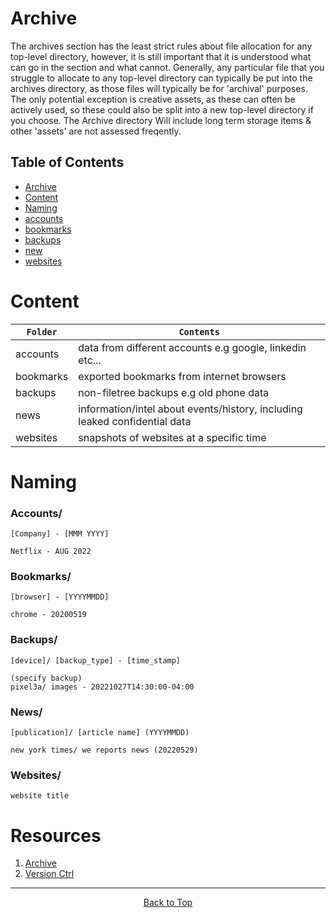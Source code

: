 # Archive

The archives section has the least strict rules about file allocation for any top-level directory, however, it is still important that it is understood what can go in the section and what cannot. Generally, any particular file that you struggle to allocate to any top-level directory can typically be put into the archives directory, as those files will typically be for 'archival' purposes. The only potential exception is creative assets, as these can often be actively used, so these could also be split into a new top-level directory if you choose. The Archive directory Will include long term storage  items & other 'assets' are not assessed freqently. 

## Table of Contents

 - [Archive](#archive)
 - [Content](#content)  
 - [Naming](#naming)
 - [accounts](#resources)  
 - [bookmarks](#bookmarks)  
 - [backups](#backups)  
 - [new](#news)  
 - [websites](#websites)

# Content

| `Folder`  | `Contents`                                                                 |
| --------  | -------------------------------------------------------------------------- |
| accounts  | data from different accounts e.g google, linkedin etc...                   |
| bookmarks | exported bookmarks from internet browsers                                  |
| backups   | non-filetree backups e.g old phone data                                    |
| news      | information/intel about events/history, including leaked confidential data |
| websites  | snapshots of websites at a specific time                                   |

# Naming

### Accounts/
```
[Company] - [MMM YYYY]

Netflix - AUG 2022
```
### Bookmarks/
```
[browser] - [YYYYMMDD]

chrome - 20200519
```

### Backups/
```
[device]/ [backup_type] - [time_stamp]

(specify backup)
pixel3a/ images - 20221027T14:30:00-04:00
```

### News/
```
[publication]/ [article name] (YYYYMMDD)

new york times/ we reports news (20220529)
```

### Websites/
```
website title 
```

# Resources

1. [Archive](https://theecmconsultant.com/what-is-information-management/)
2. [Version Ctrl](https://theecmconsultant.com/document-version-control/)

---

<div style="text-align: center;">

[Back to Top](#archive)

</div>

